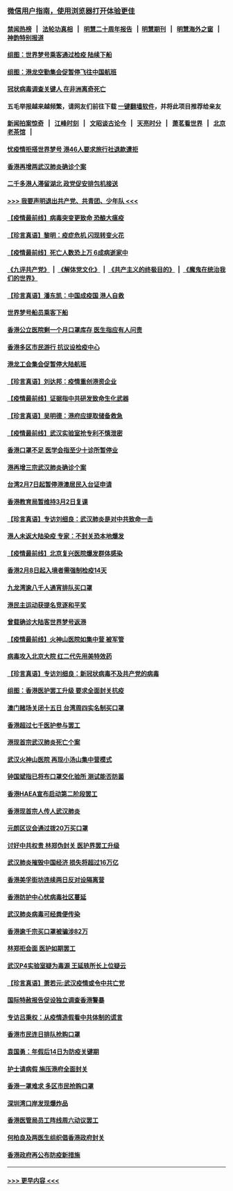 ### [微信用户指南，使用浏览器打开体验更佳](https://github.com/gfw-breaker/banned-news1/blob/master/indexes/wechat-guide.md?t=0)
#### [禁闻热榜](热点新闻.md?t=0)  &nbsp;&nbsp;|&nbsp;&nbsp; [法轮功真相](https://github.com/gfw-breaker/truth/blob/master/README.md?t=0) &nbsp;&nbsp;|&nbsp;&nbsp; [明慧二十周年报告](https://github.com/gfw-breaker/mh-reports/blob/master/README.md?t=0) &nbsp;&nbsp;|&nbsp;&nbsp;[明慧期刊](https://github.com/gfw-breaker/mh-qikan) &nbsp;&nbsp;|&nbsp;&nbsp; [明慧海外之窗](https://github.com/gfw-breaker/mh-news/blob/master/README.md?t=0) &nbsp;&nbsp;|&nbsp;&nbsp; [神韵特别报道](https://github.com/gfw-breaker/mh-news/blob/master/shenyun.md?t=0)
#### [组图：世界梦号乘客通过检疫 陆续下船](../pages/nsc415/n11858302.md?t=02111255) 
#### [组图：港龙空勤集会促暂停飞往中国航班](../pages/nsc415/n11858190.md?t=02111255) 
#### [冠状病毒调查关键人 在非洲离奇死亡](../pages/nsc415/n11859798.md?t=02111255) 
#### 五毛举报越来越频繁，请网友们前往下载 [一键翻墙软件](https://github.com/gfw-breaker/ssr-accounts)，并将此项目推荐给亲友
#### [新闻拍案惊奇](https://github.com/gfw-breaker/banned-news1/blob/master/pages/link4.md) &nbsp;&nbsp;|&nbsp;&nbsp; [江峰时刻](https://github.com/gfw-breaker/banned-news1/blob/master/pages/link4.md) &nbsp;&nbsp;|&nbsp;&nbsp; [文昭谈古论今](https://github.com/gfw-breaker/banned-news1/blob/master/pages/link4.md) &nbsp;&nbsp;|&nbsp;&nbsp; [天亮时分](https://github.com/gfw-breaker/banned-news1/blob/master/pages/link4.md) &nbsp;&nbsp;|&nbsp;&nbsp; [萧茗看世界](https://github.com/gfw-breaker/banned-news1/blob/master/pages/link4.md) &nbsp;&nbsp;|&nbsp;&nbsp; [北京老茶馆](https://github.com/gfw-breaker/banned-news1/blob/master/pages/link4.md) &nbsp;&nbsp;|&nbsp;&nbsp; 
#### [忧疫情拒搭世界梦号 港46人要求旅行社退款遭拒](../pages/nsc415/n11859849.md?t=02111255) 
#### [香港再增两武汉肺炎确诊个案](../pages/nsc415/n11859833.md?t=02111255) 
#### [二千多港人滞留湖北 政党促安排包机接送](../pages/nsc415/n11859831.md?t=02111255) 
#### [>>> 我要声明退出共产党、共青团、少年队 <<<](https://github.com/begood0513/goodnews/blob/master/quit/letter.md) 
#### [【疫情最前线】病毒突变更致命 恐酿大瘟疫](../pages/nsc415/n11859604.md?t=02111255) 
#### [【珍言真语】黎明：疫症危机 闪现转变火花](../pages/nsc415/n11859199.md?t=02111255) 
#### [【疫情最前线】死亡人数恐上万 6成病逝家中](../pages/nsc415/n11856687.md?t=02111255) 
#### [《九评共产党》](https://github.com/begood0513/9ping.md/blob/master/README.md) &nbsp;|&nbsp; [《解体党文化》](../../../../jtdwh.md/blob/master/README.md)  &nbsp;|&nbsp; [《共产主义的终极目的》](../../../../gczydzjmd.md/blob/master/README.md) &nbsp;|&nbsp; [《魔鬼在统治我们的世界》](../../../../mgztzwmdsj.md/blob/master/README.md) 
#### [【珍言真语】潘东凯：中国成疫国 港人自救](../pages/nsc415/n11856962.md?t=02111255) 
#### [世界梦号船员乘客下船](../pages/nsc415/n11856883.md?t=02111255) 
#### [香港公立医院剩一个月口罩库存 医生指应有人问责](../pages/nsc415/n11856875.md?t=02111255) 
#### [香港多区市民游行 抗议设检疫中心](../pages/nsc415/n11856866.md?t=02111255) 
#### [港龙工会集会促暂停大陆航班](../pages/nsc415/n11856840.md?t=02111255) 
#### [【珍言真语】刘达邦：疫情重创港资企业](../pages/nsc415/n11854274.md?t=02111255) 
#### [【疫情最前线】证据指中共研发致命生化武器](../pages/nsc415/n11853087.md?t=02111255) 
#### [【珍言真语】吴明德：港府应提取储备救急](../pages/nsc415/n11852734.md?t=02111255) 
#### [【疫情最前线】武汉实验室抢专利不慎泄密](../pages/nsc415/n11850310.md?t=02111255) 
#### [香港口罩不足 医学会指至少十诊所暂停业](../pages/nsc415/n11850301.md?t=02111255) 
#### [港再增三宗武汉肺炎确诊个案](../pages/nsc415/n11850328.md?t=02111255) 
#### [台湾2月7日起暂停港澳居民入台证申请](../pages/nsc415/n11850304.md?t=02111255) 
#### [香港教育局暂维持3月2日复课](../pages/nsc415/n11850260.md?t=02111255) 
#### [【珍言真语】专访刘细良：武汉肺炎是对中共致命一击](../pages/nsc415/n11849934.md?t=02111255) 
#### [港人未返大陆染疫 专家：不封关恐本地爆发](../pages/nsc415/n11848021.md?t=02111255) 
#### [【疫情最前线】北京复兴医院爆发群体感染](../pages/nsc415/n11847626.md?t=02111255) 
#### [香港2月8日起入境者需强制检疫14天](../pages/nsc415/n11847658.md?t=02111255) 
#### [九龙湾逾八千人通宵排队买口罩](../pages/nsc415/n11847647.md?t=02111255) 
#### [港民主运动获提名竞逐和平奖](../pages/nsc415/n11847633.md?t=02111255) 
#### [曾载确诊大陆客世界梦号返港](../pages/nsc415/n11847608.md?t=02111255) 
#### [【疫情最前线】火神山医院如集中营 被军管](../pages/nsc415/n11847524.md?t=02111255) 
#### [病毒攻入北京大院 红二代先用美特效药](../pages/nsc415/n11847427.md?t=02111255) 
#### [【珍言真语】专访刘细良：新冠状病毒不及共产党的病毒](../pages/nsc415/n11847164.md?t=02111255) 
#### [组图：香港医护罢工升级 要求全面封关抗疫](../pages/nsc415/n11844107.md?t=02111255) 
#### [澳门赌场关闭十五日 台湾周四实名制买口罩](../pages/nsc415/n11845083.md?t=02111255) 
#### [香港超过七千医护参与罢工](../pages/nsc415/n11845051.md?t=02111255) 
#### [港现首宗武汉肺炎死亡个案](../pages/nsc415/n11844998.md?t=02111255) 
#### [武汉火神山医院 再现小汤山集中营模式](../pages/nsc415/n11844763.md?t=02111255) 
#### [钟国斌指已将布口罩交化验所 测试能否防菌](../pages/nsc415/n11842783.md?t=02111255) 
#### [香港HAEA宣布启动第二阶段罢工](../pages/nsc415/n11842723.md?t=02111255) 
#### [香港现首宗人传人武汉肺炎](../pages/nsc415/n11842766.md?t=02111255) 
#### [元朗区议会通过拨20万买口罩](../pages/nsc415/n11842754.md?t=02111255) 
#### [讨好中共权贵 林郑伪封关 医护界罢工升级](../pages/nsc415/n11842359.md?t=02111255) 
#### [武汉肺炎摧毁中国经济 损失将超过16万亿](../pages/nsc415/n11839723.md?t=02111255) 
#### [香港美孚街坊连续两日反对设隔离营](../pages/nsc415/n11839962.md?t=02111255) 
#### [香港防护中心忧病毒社区蔓延](../pages/nsc415/n11839933.md?t=02111255) 
#### [武汉肺炎病毒可经粪便传染](../pages/nsc415/n11839939.md?t=02111255) 
#### [香港逾千宗买口罩被骗涉82万](../pages/nsc415/n11839914.md?t=02111255) 
#### [林郑拒会面 医护如期罢工](../pages/nsc415/n11839892.md?t=02111255) 
#### [武汉P4实验室疑为毒源 王延轶所长上位疑云](../pages/nsc415/n11835543.md?t=02111255) 
#### [【珍言真语】萧若元:武汉疫情或令中共亡党](../pages/nsc415/n11829394.md?t=02111255) 
#### [国际特赦报告促设独立调查香港警暴](../pages/nsc415/n11833845.md?t=02111255) 
#### [专访吕秉权：从疫情造假看中共体制的谎言](../pages/nsc415/n11833813.md?t=02111255) 
#### [香港市民连日排队抢购口罩](../pages/nsc415/n11833794.md?t=02111255) 
#### [袁国勇：年假后14日为防疫关键期](../pages/nsc415/n11831088.md?t=02111255) 
#### [护士请病假 施压港府全面封关](../pages/nsc415/n11831030.md?t=02111255) 
#### [香港一罩难求 多区市民抢购口罩](../pages/nsc415/n11831002.md?t=02111255) 
#### [深圳湾口岸发现爆炸品](../pages/nsc415/n11828802.md?t=02111255) 
#### [香港医管局员工阵线周六动议罢工](../pages/nsc415/n11828762.md?t=02111255) 
#### [何柏良及两医生组织倡香港政府封关](../pages/nsc415/n11828749.md?t=02111255) 
#### [香港政府再公布防疫新措施](../pages/nsc415/n11828716.md?t=02111255) 

----
#### [ >>> 更早内容 <<< ](../indexes/nsc415-earlier.md)
